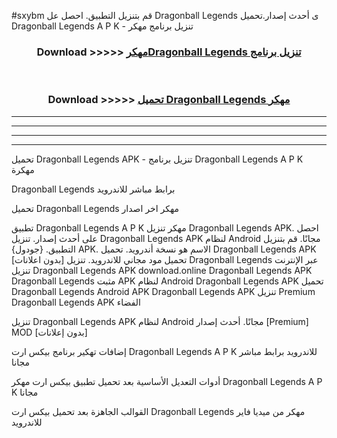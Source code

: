 #sxybm قم بتنزيل التطبيق. احصل عل Dragonball Legends  ى أحدث إصدار.تحميل Dragonball Legends  A P K - تنزيل برنامج مهكر



<div align="center">
<h3>Download >>>>> <a href="https://ar-sites.web.app/?ar= Dragonball Legends ">مهكرDragonball Legends  تنزيل برنامج</a></h3><br>

<h3>Download >>>>> <a href="https://ar-sites.web.app/?ar= Dragonball Legends ">تحميل Dragonball Legends  مهكر</a></h3>
</div>


----------------------------------------------------------

----------------------------------------------------------

----------------------------------------------------------

----------------------------------------------------------


تحميل Dragonball Legends  APK - تنزيل برنامج Dragonball Legends  A P K مهكرة

Dragonball Legends  برابط مباشر للاندرويد

تحميل Dragonball Legends  مهكر اخر اصدار

تطبيق Dragonball Legends  A P K مهكر
تنزيل Dragonball Legends  APK. احصل على أحدث إصدار.
تنزيل Dragonball Legends  APK لنظام Android مجانًا.
قم بتنزيل التطبيق. {جودول} APK. الاسم هو نسخة أندرويد.
تحميل Dragonball Legends  APK [بدون اعلانات]
تحميل مود مجاني للاندرويد.
تنزيل Dragonball Legends  عبر الإنترنت
تنزيل Dragonball Legends  APK
download.online Dragonball Legends  APK
Dragonball Legends  مثبت APK لنظام Android
Dragonball Legends  APK
تحميل Dragonball Legends  Android APK
Dragonball Legends  APK تنزيل Premium
Dragonball Legends  APK الفضاء

تنزيل Dragonball Legends  APK لنظام Android مجانًا. أحدث إصدار [Premium] MOD [بدون إعلانات]

إضافات تهكير برنامج بيكس ارت Dragonball Legends  A P K للاندرويد برابط مباشر مجانا

أدوات التعديل الأساسية بعد تحميل تطبيق بيكس ارت مهكر Dragonball Legends  A P K مجانا

القوالب الجاهزة بعد تحميل بيكس ارت Dragonball Legends  مهكر من ميديا فاير للاندرويد



